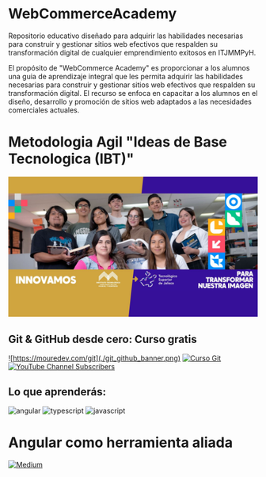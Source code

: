 # WebCommerceAcademy
Repositorio educativo diseñado para adquirir las habilidades necesarias para construir y gestionar sitios web efectivos que respalden su transformación digital de cualquier emprendimiento exitosos en ITJMMPyH.

El propósito de "WebCommerce Academy" es proporcionar a los alumnos una guia de aprendizaje integral que les permita adquirir las habilidades necesarias para construir y gestionar sitios web efectivos que respalden su transformación digital. El recurso se enfoca en capacitar a los alumnos en el diseño, desarrollo y promoción de sitios web adaptados a las necesidades comerciales actuales.

# Metodologia Agil "Ideas de Base Tecnologica (IBT)"
![](./Images/header_tsj.jpg)

## Git & GitHub desde cero: Curso gratis
![https://mouredev.com/git](./git_github_banner.png)
[![Curso Git](https://img.shields.io/github/stars/mouredev/hello-git?label=Curso%20Git%20y%20GitHub&style=social)](https://github.com/mouredev/hello-git)
[![YouTube Channel Subscribers](https://img.shields.io/youtube/channel/subscribers/UCxPD7bsocoAMq8Dj18kmGyQ?style=social)]([https://youtube.com/mouredevapps?sub_confirmation=1](https://youtube.com/shorts/qprqCT9qjgo?si=aoHBmdFQX_mN1DPy))

## Lo que aprenderás:
[JAVASCRIPT__BADGE]: https://img.shields.io/badge/Javascript-000?style=for-the-badge&logo=javascript
[TYPESCRIPT__BADGE]: https://img.shields.io/badge/typescript-D4FAFF?style=for-the-badge&logo=typescript
[ANGULAR__BADGE]: https://img.shields.io/badge/Angular-red?style=for-the-badge&logo=angular
[PROJECT__BADGE]: https://img.shields.io/badge/📱Visit_this_project-000?style=for-the-badge&logo=project
[PROJECT__URL]: https://landing-page-ssr.vercel.app/


![angular][ANGULAR__BADGE]
![typescript][TYPESCRIPT__BADGE]
![javascript][JAVASCRIPT__BADGE]

# Angular como herramienta aliada
[![Medium](https://img.shields.io/badge/Medium-12100E?style=for-the-badge&logo=medium&logoColor=white)](https://github.com/LeonRamos/webcommerceacademy/blob/main/AngularComoHerramientaEcomerce.md)
